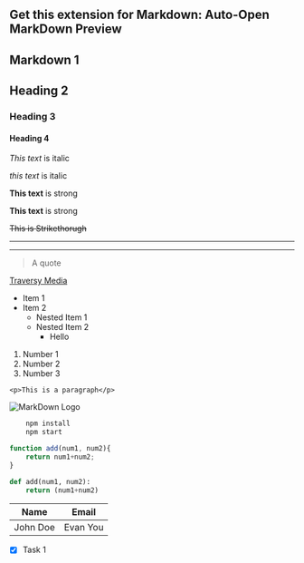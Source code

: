 ## **Get this extension for Markdown: Auto-Open MarkDown Preview**

<!--Headings-->
## Markdown 1
## Heading 2
### Heading 3
#### Heading 4
 
 <!--Italic-->
 *This text* is italic

 _this text_ is italic

 <!--String-->
**This text** is strong

__This text__ is strong

<!--Strikethrough-->
~~This is Strikethorugh~~

<!---Horizontal Rule -->
---
___

<!--BlockQuote-->

>A quote

<!--Links-->

[Traversy Media](https://www.traversymedia.com)

<!--UL-->
* Item 1
* Item 2
    * Nested Item 1
    * Nested Item 2
        * Hello

<!--OL-->

1. Number 1
2. Number 2
3. Number 3

<!--Inline  Code Block-->
`<p>This is a paragraph</p>`
 
<!--Image-->
![MarkDown Logo](https://markdown-here.com/img/icon256.png)

<!-- Github Markdown -->

<!-- CODE Blocks-->
``` bash
    npm install
    npm start
```

```javascript
function add(num1, num2){
    return num1+num2;
}
```

```python
def add(num1, num2):
    return (num1+num2)
```


<!--Tables-->
|Name|Email|
|----|-----|
|John Doe| Evan You|

<!-- Task Lists-->
* [x] Task 1